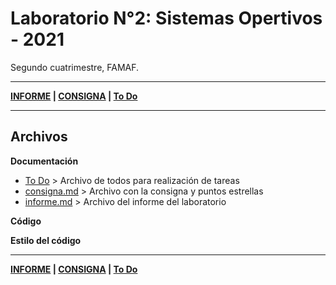 # Laboratorio N°2: Sistemas Opertivos - 2021

Segundo cuatrimestre, FAMAF.

---

**[INFORME](informe.md) | [CONSIGNA](consigna.md) | [To Do](todo.md)**

---

## Archivos

**Documentación**

* [To Do](todo.md) > Archivo de todos para realización de tareas
* [consigna.md](consigna.md) > Archivo con la consigna y puntos estrellas
* [informe.md](informe.md) > Archivo del informe del laboratorio

**Código**

**Estilo del código**

---

**[INFORME](informe.md) | [CONSIGNA](consigna.md) | [To Do](todo.md)**